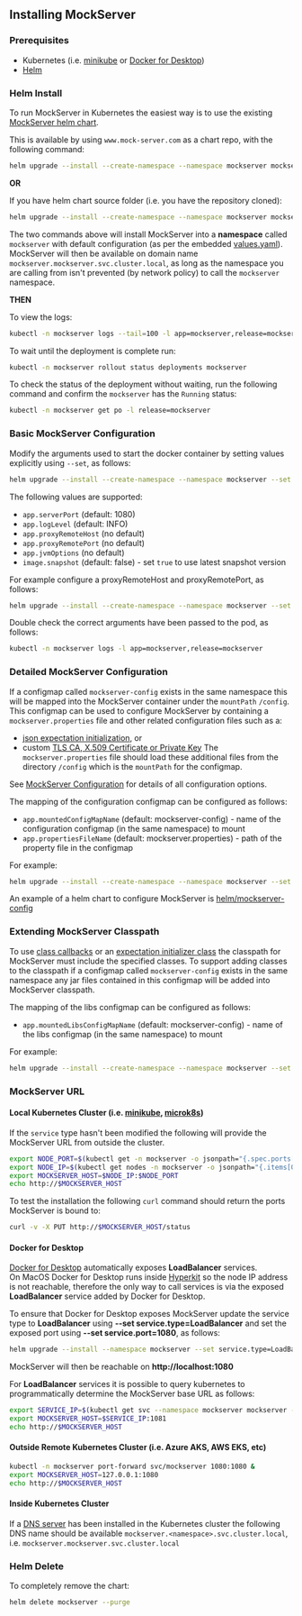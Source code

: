 ## Installing MockServer

### Prerequisites

- Kubernetes (i.e. [minikube](https://kubernetes.io/docs/tasks/tools/install-minikube/) or [Docker for Desktop](https://www.docker.com/products/docker-desktop)) 
- [Helm](https://docs.helm.sh/using_helm/#quickstart-guide)

### Helm Install

To run MockServer in Kubernetes the easiest way is to use the existing [MockServer helm chart](http://www.mock-server.com/mockserver-5.14.1.tgz).

This is available by using `www.mock-server.com` as a chart repo, with the following command:

```bash
helm upgrade --install --create-namespace --namespace mockserver mockserver http://www.mock-server.com/mockserver-5.14.1.tgz
```

**OR** 

If you have helm chart source folder (i.e. you have the repository cloned):

```bash
helm upgrade --install --create-namespace --namespace mockserver mockserver helm/mockserver
```

The two commands above will install MockServer into a **namespace** called `mockserver` with default configuration (as per the embedded [values.yaml](https://github.com/mock-server/mockserver/blob/master/helm/mockserver/values.yaml)).  
MockServer will then be available on domain name `mockserver.mockserver.svc.cluster.local`, as long as the namespace you are calling from isn't prevented (by network policy) to call the `mockserver` namespace.

**THEN**

To view the logs:

```bash
kubectl -n mockserver logs --tail=100 -l app=mockserver,release=mockserver
```

To wait until the deployment is complete run:

```bash
kubectl -n mockserver rollout status deployments mockserver
```

To check the status of the deployment without waiting, run the following command and confirm the `mockserver` has the `Running` status:

```bash 
kubectl -n mockserver get po -l release=mockserver
```

### Basic MockServer Configuration 

Modify the arguments used to start the docker container by setting values explicitly using `--set`, as follows:

```bash
helm upgrade --install --create-namespace --namespace mockserver --set app.serverPort=1080 --set app.logLevel=INFO mockserver http://www.mock-server.com/mockserver-5.14.1.tgz
```

The following values are supported:
- `app.serverPort` (default: 1080)
- `app.logLevel` (default: INFO)
- `app.proxyRemoteHost` (no default)
- `app.proxyRemotePort` (no default)
- `app.jvmOptions` (no default)
- `image.snapshot` (default: false) - set `true` to use latest snapshot version

For example configure a proxyRemoteHost and proxyRemotePort, as follows:

```bash
helm upgrade --install --create-namespace --namespace mockserver --set app.serverPort=1080 --set app.proxyRemoteHost=www.mock-server.com --set app.proxyRemotePort=443 mockserver http://www.mock-server.com/mockserver-5.14.1.tgz
```

Double check the correct arguments have been passed to the pod, as follows:

```bash
kubectl -n mockserver logs -l app=mockserver,release=mockserver
``` 

### Detailed MockServer Configuration

If a configmap called `mockserver-config` exists in the same namespace this will be mapped into the MockServer container under the `mountPath` `/config`.
This configmap can be used to configure MockServer by containing a `mockserver.properties` file and other related configuration files such as a:
- [json expectation initialization](https://www.mock-server.com/mock_server/initializing_expectations.html), or
- custom [TLS CA, X.509 Certificate or Private Key](https://www.mock-server.com/mock_server/HTTPS_TLS.html#configuration)
The `mockserver.properties` file should load these additional files from the directory `/config` which is the `mountPath` for the configmap. 

See [MockServer Configuration](https://www.mock-server.com/mock_server/configuration_properties.html) for details of all configuration options. 
  
The mapping of the configuration configmap can be configured as follows: 
- `app.mountedConfigMapName` (default: mockserver-config) - name of the configuration configmap (in the same namespace) to mount
- `app.propertiesFileName` (default: mockserver.properties) - path of the property file in the configmap

For example:

```bash
helm upgrade --install --create-namespace --namespace mockserver --set app.mountedConfigMapName=other-mockserver-config --set app.propertiesFileName=other-mockserver.properties mockserver helm/mockserver
```

An example of a helm chart to configure MockServer is [helm/mockserver-config](https://github.com/mock-server/mockserver/tree/master/helm/mockserver-config)

### Extending MockServer Classpath

To use [class callbacks](https://www.mock-server.com/mock_server/creating_expectations.html#button_response_class_callback) or an [expectation initializer class](https://www.mock-server.com/mock_server/initializing_expectations.html#expectation_initializer_class) the classpath for MockServer must include the specified classes.
To support adding classes to the classpath if a configmap called `mockserver-config` exists in the same namespace any jar files contained in this configmap will be added into MockServer classpath.

The mapping of the libs configmap can be configured as follows: 
- `app.mountedLibsConfigMapName` (default: mockserver-config) - name of the libs configmap (in the same namespace) to mount

For example:

```bash
helm upgrade --install --create-namespace --namespace mockserver --set app.mountedLibsConfigMapName=mockserver-libs mockserver helm/mockserver
```

### MockServer URL

#### Local Kubernetes Cluster (i.e. [minikube](https://github.com/kubernetes/minikube), [microk8s](https://microk8s.io/))

If the `service` type hasn't been modified the following will provide the MockServer URL from outside the cluster.

```bash
export NODE_PORT=$(kubectl get -n mockserver -o jsonpath="{.spec.ports[0].nodePort}" services mockserver)
export NODE_IP=$(kubectl get nodes -n mockserver -o jsonpath="{.items[0].status.addresses[0].address}")
export MOCKSERVER_HOST=$NODE_IP:$NODE_PORT
echo http://$MOCKSERVER_HOST
```

To test the installation the following `curl` command should return the ports MockServer is bound to:

```bash
curl -v -X PUT http://$MOCKSERVER_HOST/status
```

#### Docker for Desktop

[Docker for Desktop](https://www.docker.com/products/docker-desktop) automatically exposes **LoadBalancer** services.  
On MacOS Docker for Desktop runs inside [Hyperkit](https://github.com/moby/hyperkit) so the node IP address is not reachable, therefore the only way to call services is via the exposed **LoadBalancer** service added by Docker for Desktop.

To ensure that Docker for Desktop exposes MockServer update the service type to **LoadBalancer** using **--set service.type=LoadBalancer** and set the exposed port using **--set service.port=1080**, as follows:

```bash
helm upgrade --install --namespace mockserver --set service.type=LoadBalancer --set service.port=1080 mockserver http://www.mock-server.com/mockserver-5.14.1.tgz
```

MockServer will then be reachable on **http://localhost:1080**

For **LoadBalancer** services it is possible to query kubernetes to programmatically determine the MockServer base URL as follows:

```bash
export SERVICE_IP=$(kubectl get svc --namespace mockserver mockserver -o jsonpath='{.status.loadBalancer.ingress[0].hostname}')
export MOCKSERVER_HOST=$SERVICE_IP:1081
echo http://$MOCKSERVER_HOST
```

#### Outside Remote Kubernetes Cluster (i.e. Azure AKS, AWS EKS, etc)

```bash
kubectl -n mockserver port-forward svc/mockserver 1080:1080 &
export MOCKSERVER_HOST=127.0.0.1:1080
echo http://$MOCKSERVER_HOST
```

#### Inside Kubernetes Cluster

If a [DNS server](https://kubernetes.io/docs/concepts/services-networking/service/#dns) has been installed in the Kubernetes cluster the following DNS name should be available `mockserver.<namespace>.svc.cluster.local`, i.e. `mockserver.mockserver.svc.cluster.local`

### Helm Delete

To completely remove the chart:

```bash
helm delete mockserver --purge
```
